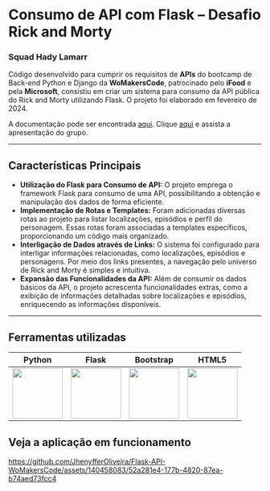 ﻿# Consumo de API com Flask – Desafio Rick and Morty
### Squad Hady Lamarr

Código desenvolvido para cumprir os requisitos de **APIs** do bootcamp de Back-end Python e Django da **WoMakersCode**, patrocinado pelo **iFood** e pela **Microsoft**, consistiu em criar um sistema para consumo da API pública do Rick and Morty utilizando Flask. O projeto foi elaborado em fevereiro de 2024.

A documentação pode ser encontrada [aqui](https://rickandmortyapi.com/documentation). Clique [aqui](https://drive.google.com/file/d/1UzRtdZsEWyIkwpr4PlfVkqo9_oyDqcVu/view) e assista a apresentação do grupo.

---

## Características Principais

+ **Utilização do Flask para Consumo de API:** O projeto emprega o framework Flask para consumo de uma API, possibilitando a obtenção e manipulação dos dados de forma eficiente.
+ **Implementação de Rotas e Templates:** Foram adicionadas diversas rotas ao projeto para listar localizações, episódios e perfil do personagem. Essas rotas foram associadas a templates específicos, proporcionando um código mais organizado.
+ **Interligação de Dados através de Links:** O sistema foi configurado para interligar informações relacionadas, como localizações, episódios e personagens. Por meio dos links presentes, a navegação pelo universo de Rick and Morty é simples e intuitiva.
+ **Expansão das Funcionalidades da API:** Além de consumir os dados básicos da API, o projeto acrescenta funcionalidades extras, como a exibição de informações detalhadas sobre localizações e episódios, enriquecendo as informações disponíveis.

---

## Ferramentas utilizadas

| Python | Flask | Bootstrap | HTML5 |  
| ------ | ----- | --------- | ----- | 
| <img src="https://s3.dualstack.us-east-2.amazonaws.com/pythondotorg-assets/media/files/python-logo-only.svg" width="100"> | <img src="https://cdn.freebiesupply.com/logos/large/2x/flask-logo-png-transparent.png" width="100"> | <img src="https://upload.wikimedia.org/wikipedia/commons/b/b2/Bootstrap_logo.svg" width="100"> | <img src="https://upload.wikimedia.org/wikipedia/commons/6/61/HTML5_logo_and_wordmark.svg" width="100"> |


## Veja a aplicação em funcionamento

https://github.com/JhenyfferOliveira/Flask-API-WoMakersCode/assets/140458083/52a281e4-177b-4820-87ea-b74aed73fcc4
